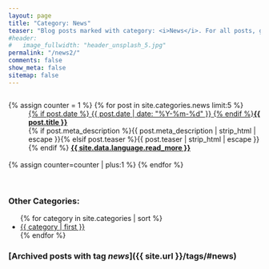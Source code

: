 ```yaml
---
layout: page
title: "Category: News"
teaser: "Blog posts marked with category: <i>News</i>. For all posts, go to blog"
#header:
#   image_fullwidth: "header_unsplash_5.jpg"
permalink: "/news2/"
comments: false
show_meta: false
sitemap: false
---
```


<div id="blog-index" class="row">
  <div class="small-12 columns t30">
    <dl class="accordion" data-accordion>
      {% assign counter = 1 %}
      {% for post in site.categories.news limit:5 %}
      <dd class="accordion-navigation">
      <a href="#panel{{ counter }}"><span class="iconfont"></span> {% if post.date %}<time class="icon-calendar pr20" datetime="{{ post.date | date: "%Y-%m-%d" }}" itemprop="datePublished"> {{ post.date | date: "%Y-%m-%d" }}</time> {% endif %}<strong>{{ post.title }}</strong></a>
        <div id="panel{{ counter }}" class="content">
          {% if post.meta_description %}{{ post.meta_description | strip_html | escape }}{% elsif post.teaser %}{{ post.teaser | strip_html | escape }}{% endif %}
          <a href="{{ site.url }}{{ post.url }}" title="Read {{ post.title escape_once }}"><strong>{{ site.data.language.read_more }}</strong></a><br><br>
        </div>
  </dd>
      {% assign counter=counter | plus:1 %}
      {% endfor %}
  </dl>
</div><!-- /.small-12.columns -->
</div><!-- /.row -->
<br>

### Other Categories:

<ul class="tags-ts">
    {% for category in site.categories | sort %}
        <li style="font-size:{{ category | last | size | times: 100 | divided_by: site.categories.size | plus: 80 }}%">
            <a class="tag-ts" href="/{{ category | first | slugize }}/">
                {{ category | first }}
            </a>
        </li>
    {% endfor %}
</ul>

### [Archived posts with tag *news*]({{ site.url }}/tags/#news)


